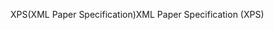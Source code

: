 <span data-ttu-id="fcafa-101">XPS(XML Paper Specification)</span><span class="sxs-lookup"><span data-stu-id="fcafa-101">XML Paper Specification (XPS)</span></span>